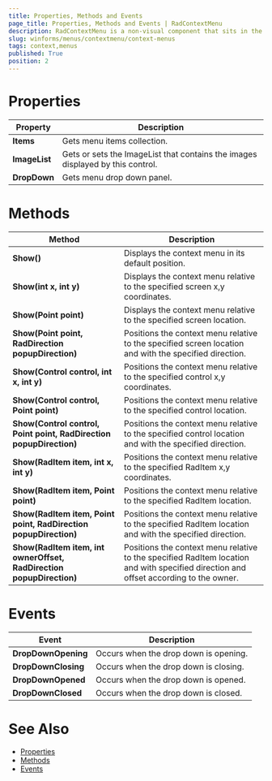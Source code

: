 ```yaml
---
title: Properties, Methods and Events
page_title: Properties, Methods and Events | RadContextMenu
description: RadContextMenu is a non-visual component that sits in the component tray located below the form design surface.
slug: winforms/menus/contextmenu/context-menus
tags: context,menus
published: True
position: 2 
---
```


# Properties

|Property|Description|
|----|----|
|**Items**|Gets menu items collection.|
|**ImageList**|Gets or sets the ImageList that contains the images displayed by this control.|
|**DropDown**|Gets menu drop down panel.|


# Methods

|Method|Description|
|----|----|
|**Show()**|Displays the context menu in its default position.|
|**Show(int x, int y)**|Displays the context menu relative to the specified screen x,y coordinates.|
|**Show(Point point)**|Displays the context menu relative to the specified screen location.|
|**Show(Point point, RadDirection popupDirection)**|Positions the context menu relative to the specified screen location and with the specified direction.|
|**Show(Control control, int x, int y)**|Positions the context menu relative to the specified control x,y coordinates.|
|**Show(Control control, Point point)**|Positions the context menu relative to the specified control location.|
|**Show(Control control, Point point, RadDirection popupDirection)**|Positions the context menu relative to the specified control location and with the specified direction.|
|**Show(RadItem item, int x, int y)**|Positions the context menu relative to the specified RadItem x,y coordinates.|
|**Show(RadItem item, Point point)**|Positions the context menu relative to the specified RadItem location.|
|**Show(RadItem item, Point point, RadDirection popupDirection)**|Positions the context menu relative to the specified RadItem location and with the specified direction.|
|**Show(RadItem item, int ownerOffset, RadDirection popupDirection)**|Positions the context menu relative to the specified RadItem location and with specified direction and offset according to the owner.|

# Events

|Event|Description|
|----|----|
|**DropDownOpening**|Occurs when the drop down is opening.|
|**DropDownClosing**|Occurs when the drop down is closing.|
|**DropDownOpened**|Occurs when the drop down is opened.|
|**DropDownClosed**|Occurs when the drop down is closed.|

# See Also

* [Properties](https://docs.telerik.com/devtools/winforms/api/telerik.wincontrols.ui.radcontextmenu.html#properties)
* [Methods](https://docs.telerik.com/devtools/winforms/api/telerik.wincontrols.ui.radcontextmenu.html#methods)
* [Events](https://docs.telerik.com/devtools/winforms/api/telerik.wincontrols.ui.radcontextmenu.html#events)


